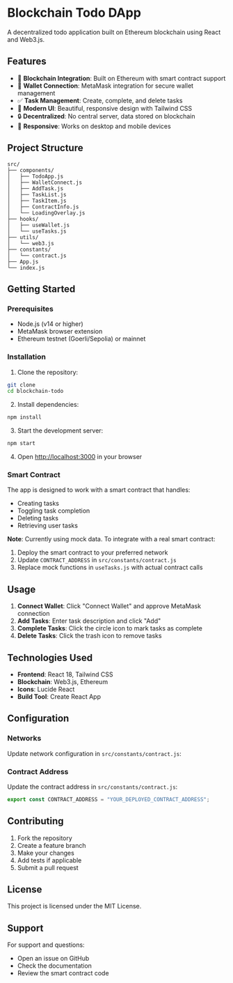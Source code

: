 # Blockchain Todo DApp

A decentralized todo application built on Ethereum blockchain using React and Web3.js.

## Features

- 🔗 **Blockchain Integration**: Built on Ethereum with smart contract support
- 💼 **Wallet Connection**: MetaMask integration for secure wallet management
- ✅ **Task Management**: Create, complete, and delete tasks
- 🎨 **Modern UI**: Beautiful, responsive design with Tailwind CSS
- 🔒 **Decentralized**: No central server, data stored on blockchain
- 📱 **Responsive**: Works on desktop and mobile devices

## Project Structure

```
src/
├── components/
│   ├── TodoApp.js      
│   ├── WalletConnect.js 
│   ├── AddTask.js      
│   ├── TaskList.js     
│   ├── TaskItem.js     
│   ├── ContractInfo.js 
│   └── LoadingOverlay.js 
├── hooks/              
│   ├── useWallet.js    
│   └── useTasks.js     
├── utils/              
│   └── web3.js         
├── constants/          
│   └── contract.js     
├── App.js              
└── index.js            
```

## Getting Started

### Prerequisites

- Node.js (v14 or higher)
- MetaMask browser extension
- Ethereum testnet (Goerli/Sepolia) or mainnet

### Installation

1. Clone the repository:
```bash
git clone 
cd blockchain-todo
```

2. Install dependencies:
```bash
npm install
```

3. Start the development server:
```bash
npm start
```

4. Open [http://localhost:3000](http://localhost:3000) in your browser

### Smart Contract

The app is designed to work with a smart contract that handles:
- Creating tasks
- Toggling task completion
- Deleting tasks
- Retrieving user tasks

**Note**: Currently using mock data. To integrate with a real smart contract:
1. Deploy the smart contract to your preferred network
2. Update `CONTRACT_ADDRESS` in `src/constants/contract.js`
3. Replace mock functions in `useTasks.js` with actual contract calls

## Usage

1. **Connect Wallet**: Click "Connect Wallet" and approve MetaMask connection
2. **Add Tasks**: Enter task description and click "Add"
3. **Complete Tasks**: Click the circle icon to mark tasks as complete
4. **Delete Tasks**: Click the trash icon to remove tasks

## Technologies Used

- **Frontend**: React 18, Tailwind CSS
- **Blockchain**: Web3.js, Ethereum
- **Icons**: Lucide React
- **Build Tool**: Create React App

## Configuration

### Networks

Update network configuration in `src/constants/contract.js`:

### Contract Address

Update the contract address in `src/constants/contract.js`:

```javascript
export const CONTRACT_ADDRESS = "YOUR_DEPLOYED_CONTRACT_ADDRESS";
```

## Contributing

1. Fork the repository
2. Create a feature branch
3. Make your changes
4. Add tests if applicable
5. Submit a pull request

## License

This project is licensed under the MIT License.

## Support

For support and questions:
- Open an issue on GitHub
- Check the documentation
- Review the smart contract code


